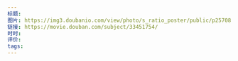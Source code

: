 ```yaml
---
标题: 
图片: https://img3.doubanio.com/view/photo/s_ratio_poster/public/p2570834347.webp
链接: https://movie.douban.com/subject/33451754/
时时: 
评价: 
tags:
---
```


